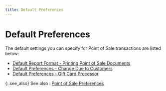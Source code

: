 ```yaml
---
title: Default Preferences
---
```


# Default Preferences


The default settings you can specify for Point of Sale transactions  are listed below:

- [Default  Report Format - Printing Point of Sale Documents]({{site.pos_baseurl}}/misc/default_report_format_printing_point_of_sale_documents_-_defaults.html)
- [Default  Preferences - Change Due to Customers]({{site.pos_baseurl}}/misc/default_preferences_change_due_to_customers_defaults.html)
- [Default  Preferences - Gift Card Processor]({{site.pos_baseurl}}/misc/default_preferences_gift_card_processor_defaults_pos.html)



{:.see_also}
See also
: [Point of  Sale Preferences]({{site.pos_baseurl}}/pos-setup/point-of-sale-preferences/point_of_sale_preferences.html)
